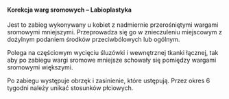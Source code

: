 <h4 class="text-center text-primary">Korekcja warg sromowych – Labioplastyka</h4>

Jest to zabieg wykonywany u kobiet z nadmiernie przerośniętymi wargami sromowymi mniejszymi. Przeprowadza się go w znieczuleniu miejscowym z dożylnym podaniem środków przeciwbólowych lub ogólnym.

Polega na częściowym wycięciu śluzówki i wewnętrznej tkanki łącznej, tak aby po zabiegu wargi sromowe mniejsze schowały się pomiędzy wargami sromowymi większymi.

Po zabiegu występuje obrzęk i zasinienie, które ustępują. Przez okres 6 tygodni należy unikać stosunków płciowych.
